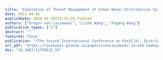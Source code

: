 ```yaml
---
title: "Simulation of Threat Management of Urban Water Distribution Systems with Grid Workflow"
date: 2011-04-01
publishDate: 2020-01-10T23:35:55.732616Z
authors: ["Gregor von Laszewski", "Lizhe Wang", "Fugang Wang"]
publication_types: ["1"]
abstract: ""
featured: false
publication: "*The Second International Conference on Parallel, Distributed, Grid and Cloud Computing for Engineering*"
url_pdf: "https://laszewski.github.io/papers/vonLaszewski-11-wtm-hadoop.pdf"
doi: "10.1007/11758532_54"
---
```


